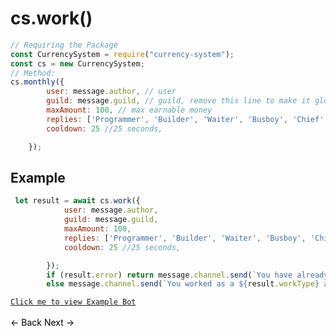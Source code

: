 # cs.work()
```js
// Requiring the Package
const CurrencySystem = require("currency-system");
const cs = new CurrencySystem;
// Method:
cs.monthly({
        user: message.author, // user
        guild: message.guild, // guild, remove this line to make it global
        maxAmount: 100, // max earnable money
        replies: ['Programmer', 'Builder', 'Waiter', 'Busboy', 'Chief', 'Mechanic'], // replies
        cooldown: 25 //25 seconds,

    });
```
## Example
```js
 let result = await cs.work({
            user: message.author,
            guild: message.guild,
            maxAmount: 100,
            replies: ['Programmer', 'Builder', 'Waiter', 'Busboy', 'Chief', 'Mechanic'],
            cooldown: 25 //25 seconds,

        });
        if (result.error) return message.channel.send(`You have already worked recently Try again in ${result.time}`);
        else message.channel.send(`You worked as a ${result.workType} and earned $${result.amount}.`)
```
[`Click me to view Example Bot`](https://github.com/BIntelligent/currency-system/tree/main/ExampleBot) <br><br>
<a href="https://bintelligent.github.io/currency-system/examples/monthly" class="button"><- Back</a>
<a href="https://bintelligent.github.io/currency-system/examples/rob" class="button">Next -></a> <br><br><br>
<style>
.button {
    -webkit-appearance: button;
    -moz-appearance: button;
    appearance: button;
    text-align: center;
    text-decoration: none;
    color: initial;
}
 </style>
